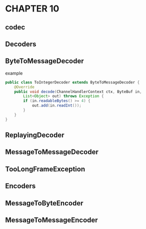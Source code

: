 # CHAPTER 10

## codec

## Decoders

## ByteToMessageDecoder

example

```java
public class ToIntegerDecoder extends ByteToMessageDecoder {
    @Override
    public void decode(ChannelHandlerContext ctx, ByteBuf in,
        List<Object> out) throws Exception {
        if (in.readableBytes() >= 4) {
            out.add(in.readInt());
        }
    }
}
```

## ReplayingDecoder

## MessageToMessageDecoder

## TooLongFrameException

## Encoders


## MessageToByteEncoder

## MessageToMessageEncoder